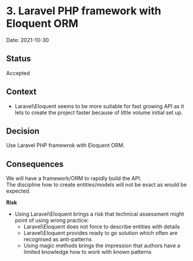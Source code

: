 # 3. Laravel PHP framework with Eloquent ORM

Date: 2021-10-30

## Status

Accepted

## Context

- Laravel\Eloquent seems to be more suitable for fast growing API as it lets to create the project faster because of little volume initial set up.

## Decision
  
Use Laravel PHP framewrok with Eloquent ORM. 
  
## Consequences

We will have a framework/ORM to rapidly build the API.  
The discipline how to create entities/models will not be exact as would be expected.  
  
**Risk**   
- Using Laravel\Eloquent brings a risk that technical assessment might point of using wrong practice:
  - Laravel\Eloquent does not force to describe entities with details
  - Laravel\Eloquent provides ready to go solution which often are recognised as anti-patterns
  - Using magic methods brings the impression that authors have a limited knowledge how to work with known patterns
